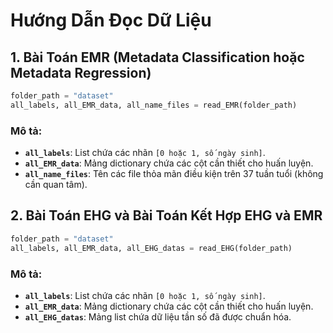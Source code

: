 # Hướng Dẫn Đọc Dữ Liệu

## 1. Bài Toán EMR (Metadata Classification hoặc Metadata Regression)

```python
folder_path = "dataset"
all_labels, all_EMR_data, all_name_files = read_EMR(folder_path)
```

### Mô tả:
- **`all_labels`**: List chứa các nhãn `[0 hoặc 1, số ngày sinh]`.
- **`all_EMR_data`**: Mảng dictionary chứa các cột cần thiết cho huấn luyện.
- **`all_name_files`**: Tên các file thỏa mãn điều kiện trên 37 tuần tuổi (không cần quan tâm).

## 2. Bài Toán EHG và Bài Toán Kết Hợp EHG và EMR

```python
folder_path = "dataset"
all_labels, all_EMR_data, all_EHG_datas = read_EHG(folder_path)
```

### Mô tả:
- **`all_labels`**: List chứa các nhãn `[0 hoặc 1, số ngày sinh]`.
- **`all_EMR_data`**: Mảng dictionary chứa các cột cần thiết cho huấn luyện.
- **`all_EHG_datas`**: Mảng list chứa dữ liệu tần số đã được chuẩn hóa.
